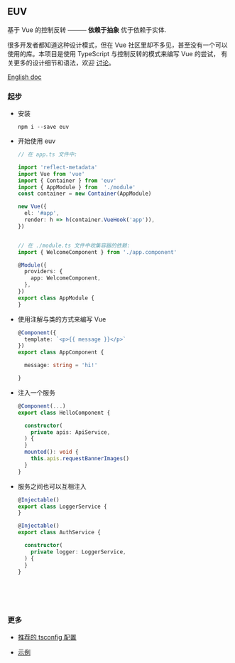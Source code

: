 ## EUV
基于 Vue 的控制反转 ——— **依赖于抽象** 优于依赖于实体.

很多开发者都知道这种设计模式，但在 Vue 社区里却不多见，甚至没有一个可以使用的库。本项目是使用 TypeScript 与控制反转的模式来编写 Vue 的尝试，
有关更多的设计细节和语法，欢迎 [讨论](https://github.com/DhyanaChina/euv/issues/new)。

[English doc](README_US.md)

### 起步

- 安装

  `npm i --save euv`

- 开始使用 euv

  ```typescript
  // 在 app.ts 文件中:

  import 'reflect-metadata'
  import Vue from 'vue'
  import { Container } from 'euv'
  import { AppModule } from  './module'
  const container = new Container(AppModule)

  new Vue({
    el: '#app',
    render: h => h(container.VueHook('app')),
  })


  // 在 ./module.ts 文件中收集容器的依赖:
  import { WelcomeComponent } from './app.component'

  @Module({
    providers: {
      app: WelcomeComponent,
    },
  })
  export class AppModule {
  }

  ```

- 使用注解与类的方式来编写 Vue

  ```typescript
  @Component({
    template: `<p>{{ message }}</p>`
  })
  export class AppComponent {

    message: string = 'hi!'

  }
  ```

- 注入一个服务

  ```typescript
  @Component(...)
  export class HelloComponent {

    constructor(
      private apis: ApiService,
    ) {
    }
    mounted(): void {
      this.apis.requestBannerImages()
    }
  }
  ```

- 服务之间也可以互相注入

  ```typescript
  @Injectable()
  export class LoggerService {
  }

  @Injectable()
  export class AuthService {

    constructor(
      private logger: LoggerService,
    ) {
    }
  }
  ```
  
<br/>
<br/>
<br/>

### 更多
  
- [推荐的 tsconfig 配置](https://github.com/DhyanaChina/euv/blob/master/examples/tsconfig.json) 
  
- [示例](https://github.com/DhyanaChina/euv/tree/master/examples)
  
  
 
   



